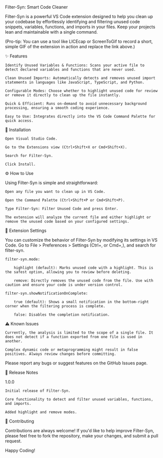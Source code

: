 Filter-Syn: Smart Code Cleaner

Filter-Syn is a powerful VS Code extension designed to help you clean up your codebase by effortlessly identifying and filtering unused code snippets, variables, functions, and imports in your files. Keep your projects lean and maintainable with a single command.

(Pro-tip: You can use a tool like LICEcap or ScreenToGif to record a short, simple GIF of the extension in action and replace the link above.)

✨ Features

    Identify Unused Variables & Functions: Scans your active file to detect declared variables and functions that are never used.

    Clean Unused Imports: Automatically detects and removes unused import statements in languages like JavaScript, TypeScript, and Python.

    Configurable Modes: Choose whether to highlight unused code for review or remove it directly to clean up the file instantly.

    Quick & Efficient: Runs on-demand to avoid unnecessary background processing, ensuring a smooth coding experience.

    Easy to Use: Integrates directly into the VS Code Command Palette for quick access.

🚀 Installation

    Open Visual Studio Code.

    Go to the Extensions view (Ctrl+Shift+X or Cmd+Shift+X).

    Search for Filter-Syn.

    Click Install.

⚙️ How to Use

Using Filter-Syn is simple and straightforward:

    Open any file you want to clean up in VS Code.

    Open the Command Palette (Ctrl+Shift+P or Cmd+Shift+P).

    Type Filter-Syn: Filter Unused Code and press Enter.

    The extension will analyze the current file and either highlight or remove the unused code based on your configured settings.

🔧 Extension Settings

You can customize the behavior of Filter-Syn by modifying its settings in VS Code. Go to File > Preferences > Settings (Ctrl+, or Cmd+,), and search for filter-syn.

    filter-syn.mode:

        highlight (default): Marks unused code with a highlight. This is the safest option, allowing you to review before deleting.

        remove: Directly removes the unused code from the file. Use with caution and ensure your code is under version control.

    filter-syn.showNotificationOnComplete:

        true (default): Shows a small notification in the bottom-right corner when the filtering process is complete.

        false: Disables the completion notification.

⚠️ Known Issues

    Currently, the analysis is limited to the scope of a single file. It does not detect if a function exported from one file is used in another.

    Complex dynamic code or metaprogramming might result in false positives. Always review changes before committing.

Please report any bugs or suggest features on the GitHub Issues page.

📄 Release Notes

1.0.0

    Initial release of Filter-Syn.

    Core functionality to detect and filter unused variables, functions, and imports.

    Added highlight and remove modes.

🤝 Contributing

Contributions are always welcome! If you'd like to help improve Filter-Syn, please feel free to fork the repository, make your changes, and submit a pull request.


Happy Coding!